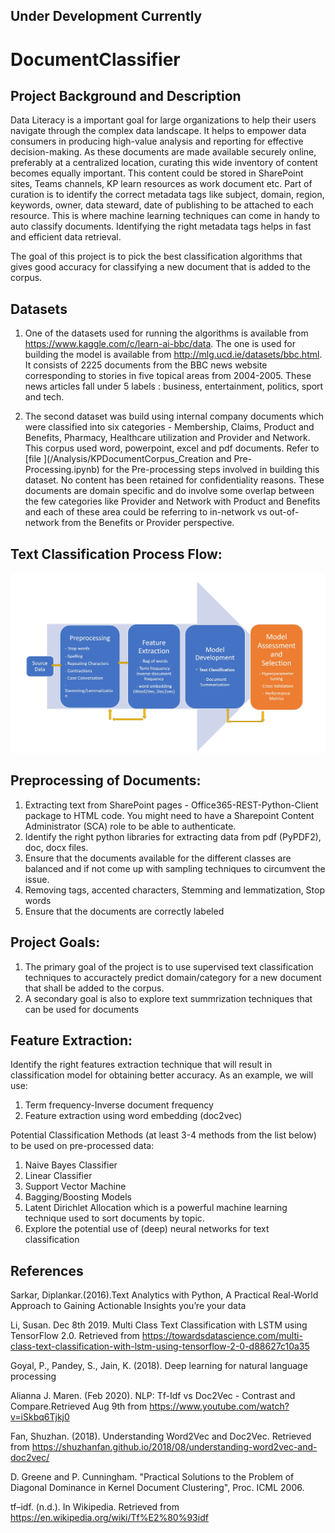 ## Under Development Currently
# DocumentClassifier

## Project Background and Description

Data Literacy is a important goal for large organizations to help their users navigate through the complex data landscape. It helps to empower data consumers in producing high-value analysis and reporting for effective decision-making. As these documents are made available securely online, preferably at a centralized location, curating this wide inventory of content becomes equally important. This content could be stored in SharePoint sites, Teams channels, KP learn resources as work document etc. Part of curation is to identify the correct metadata tags like subject, domain, region, keywords, owner, data steward, date of publishing to be attached to each resource. This is where machine learning techniques can come in handy to auto classify documents. Identifying the right metadata tags helps in fast and efficient data retrieval.

The goal of this project is to pick the best classification algorithms that gives good accuracy for classifying a new document that is added to the corpus.

## Datasets

1. One of the datasets used for running the algorithms is available from https://www.kaggle.com/c/learn-ai-bbc/data. The one is used for building the model is available from http://mlg.ucd.ie/datasets/bbc.html. It consists of 2225 documents from the BBC news website corresponding to stories in five topical areas from 2004-2005. These news articles fall under 5 labels : business, entertainment, politics, sport and tech.

1. The second dataset was build using internal company documents which were classified into six categories - Membership, Claims, Product and Benefits, Pharmacy, Healthcare utilization and Provider and Network. This corpus used word, powerpoint, excel and pdf documents. Refer to [file ](/Analysis/KPDocumentCorpus_Creation and Pre-Processing.ipynb) for the Pre-processing steps involved in building this dataset. No content has been retained for confidentiality reasons. These documents are domain specific and do involve some overlap between the few categories like Provider and Network with Product and Benefits and each of these area could be referring to in-network vs out-of-network from the Benefits or Provider perspective. 

## Text Classification Process Flow:

![](/images/ProcessFlow.JPG)

## Preprocessing of Documents:
1.	Extracting text from SharePoint pages - Office365-REST-Python-Client package to HTML code. You might need to have a Sharepoint Content Administrator (SCA) role to be able to authenticate.
2.	Identify the right python libraries for extracting data from pdf (PyPDF2), doc, docx files.
3.	Ensure that the documents available for the different classes are balanced and if not come up with sampling techniques to circumvent the issue. 
4.	Removing tags, accented characters, Stemming and lemmatization, Stop words
5.	Ensure that the documents are correctly labeled

## Project Goals:

1) The primary goal of the project is to use supervised text classification techniques to accuractely predict domain/category for a new document that shall be added to the corpus.
2) A secondary goal is also to explore text summrization techniques that can be used for documents

## Feature Extraction:

Identify the right features extraction technique that will result in classification model for obtaining better accuracy. As an example, we will use:
1.	Term frequency-Inverse document frequency
2.	Feature extraction using word embedding (doc2vec)

Potential Classification Methods (at least 3-4 methods from the list below) to be used on pre-processed data:
1.	Naive Bayes Classifier
2.	Linear Classifier
3.	Support Vector Machine
4.	Bagging/Boosting Models
5.	Latent Dirichlet Allocation which is a powerful machine learning technique used to sort documents by topic.
6.	Explore the potential use of (deep) neural networks for text classification


## References

Sarkar, Diplankar.(2016).Text Analytics with Python, A Practical Real-World Approach to Gaining Actionable Insights you’re your data

Li, Susan. Dec 8th 2019. Multi Class Text Classification with LSTM using TensorFlow 2.0. Retrieved from https://towardsdatascience.com/multi-class-text-classification-with-lstm-using-tensorflow-2-0-d88627c10a35

Goyal, P., Pandey, S., Jain, K. (2018). Deep learning for natural language processing

Alianna J. Maren. (Feb 2020). NLP: Tf-Idf vs Doc2Vec - Contrast and Compare.Retrieved Aug 9th from https://www.youtube.com/watch?v=iSkbq6Tjkj0

Fan, Shuzhan. (2018). Understanding Word2Vec and Doc2Vec. Retrieved from https://shuzhanfan.github.io/2018/08/understanding-word2vec-and-doc2vec/

D. Greene and P. Cunningham. "Practical Solutions to the Problem of Diagonal Dominance in Kernel Document Clustering", Proc. ICML 2006.

tf–idf. (n.d.). In Wikipedia. Retrieved from https://en.wikipedia.org/wiki/Tf%E2%80%93idf

